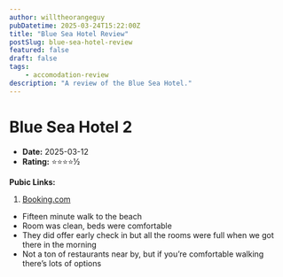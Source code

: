 ```yaml
---
author: willtheorangeguy
pubDatetime: 2025-03-24T15:22:00Z
title: "Blue Sea Hotel Review"
postSlug: blue-sea-hotel-review
featured: false
draft: false
tags:
    - accomodation-review
description: "A review of the Blue Sea Hotel."
---
```


# Blue Sea Hotel 2

-   **Date:** 2025-03-12
-   **Rating:** ⭐⭐⭐⭐½

**Pubic Links:**

1. [Booking.com](https://www.booking.com/hotel/vn/blue-sea-2-nhatrang.html?aid=332731&label=review_am&sid=c7f521e3328b99263d830acc16a4229b&activeTab=htReviews&dist=0&keep_landing=1&rurl=1d1423d8cb47f23c&sb_price_type=total&type=total&#tab-reviews:~:text=Low%20cost%20hotel%20close%20to%20the%20beach)

- Fifteen minute walk to the beach
- Room was clean, beds were comfortable
- They did offer early check in but all the rooms were full when we got there in the morning
- Not a ton of restaurants near by, but if you’re comfortable walking there’s lots of options
